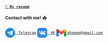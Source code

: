 #### [```📄 My resume```](https://docs.google.com/document/d/1hvXMOy-faORywFbC-LexXfW8WvGdirFfstURlDiD2BU/edit#heading=h.qetebnx38gvk)
#### **Contact with me!** 📥 
<a href = 'https://t.me/donqhomo'> <img width = '32px' align= 'center' src="https://github.com/bubblesortdudoser/bubblesortdudoser/blob/main/img/telegram.png"/>  ``` Telegram```</a> 
<a href = 'https://vk.com/bogomoloviv'> <img width = '32px' align= 'center' src="https://github.com/bubblesortdudoser/bubblesortdudoser/blob/main/img/vk.png"/> ``` VK```</a> 
<a href = 'https://mail.google.com/mail/?view=cm&source=mailto&to=qhomop@gmail.com'> <img width = '32px' align= 'center' src="https://github.com/bubblesortdudoser/bubblesortdudoser/blob/main/img/gmail.png"/> ```qhomop@gmail.com```</a> 
<br/>
